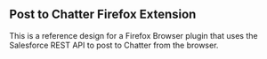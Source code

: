 ## Post to Chatter Firefox Extension

This is a reference design for a Firefox Browser plugin that uses the Salesforce REST API to post to Chatter from the browser.